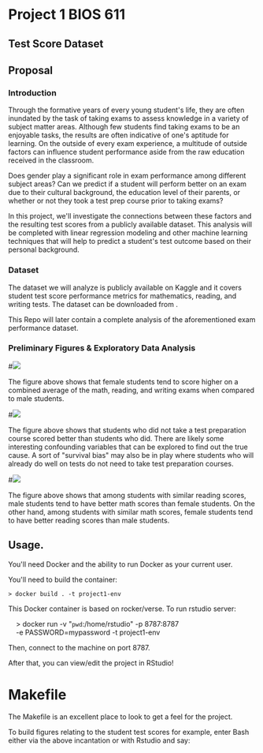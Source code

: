 Project 1 BIOS 611
==================
Test Score Dataset
------------------

Proposal
--------

### Introduction

Through the formative years of every young student's life, they are often inundated by the task of taking exams to assess knowledge in a variety of subject matter areas. Although few students find taking exams to be an enjoyable tasks, the results are often indicative of one's aptitude for learning. On the outside of every exam experience, a multitude of outside factors can influence student performance aside from the raw education received in the classroom.

Does gender play a significant role in exam performance among different subject areas? Can we predict if a student will perform better on an exam due to their cultural background, the education level of their parents, or whether or not they took a test prep course prior to taking exams?

In this project, we'll investigate the connections between these factors and the resulting test scores from a publicly available dataset. This analysis will be completed with linear regression modeling and other machine learning techniques that will help to predict a student's test outcome based on their personal background.

### Dataset

The dataset we will analyze is publicly available on Kaggle and it covers student test score performance metrics for mathematics, reading, and writing tests. The dataset can be downloaded from [](https://www.kaggle.com/spscientist/students-performance-in-exams).

This Repo will later contain a complete analysis of the aforementioned exam performance dataset.

### Preliminary Figures & Exploratory Data Analysis

#![](bios611-project1/figures/hist_avgscore_gender.png)

The figure above shows that female students tend to score higher on a combined average of the math, reading, and writing exams when compared to male students.

#![](bios611-project1/figures/hist_avgscore_testprep.png)

The figure above shows that students who did not take a test preparation course scored better than students who did. There are likely some interesting confounding variables that can be explored to find out the true cause. A sort of "survival bias" may also be in play where students who will already do well on tests do not need to take test preparation courses.

#![](bios611-project1/figures/math_writing_gender.png)

The figure above shows that among students with similar reading scores, male students tend to have better math scores than female students. On the other hand, among students with similar math scores, female students tend to have better reading scores than male students.

Usage.
------

You'll need Docker and the ability to run Docker as your current user.

You'll need to build the container:

    > docker build . -t project1-env

This Docker container is based on rocker/verse. To run rstudio server:

    > docker run -v "`pwd`:/home/rstudio" -p 8787:8787\
    -e PASSWORD=mypassword -t project1-env

Then, connect to the machine on port 8787.

After that, you can view/edit the project in RStudio!

Makefile
========

The Makefile is an excellent place to look to get a feel for the project.

To build figures relating to the student test scores for example, enter Bash either via the above incantation or
with Rstudio and say:

